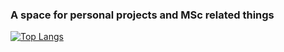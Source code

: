 ### A space for personal projects and MSc related things

[![Top Langs](https://github-readme-stats.vercel.app/api/top-langs/?username=262882&layout=compact&theme=vision-friendly-dark)](https://github.com/anuraghazra/github-readme-stats)

<!--
**262882/262882** is a ✨ _special_ ✨ repository because its `README.md` (this file) appears on your GitHub profile.

Here are some ideas to get you started:

- 🔭 I’m currently working on ...
- 🌱 I’m currently learning ...
- 👯 I’m looking to collaborate on ...
- 🤔 I’m looking for help with ...
- 💬 Ask me about ...
- 📫 How to reach me: ...
- 😄 Pronouns: ...
- ⚡ Fun fact: ...
-->
